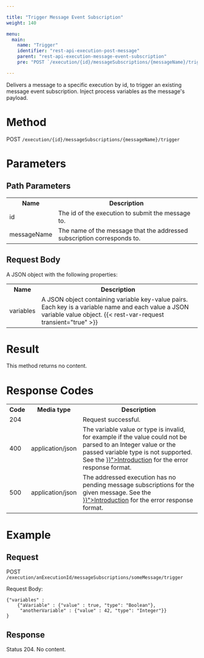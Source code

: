 ```yaml
---

title: "Trigger Message Event Subscription"
weight: 140

menu:
  main:
    name: "Trigger"
    identifier: "rest-api-execution-post-message"
    parent: "rest-api-execution-message-event-subscription"
    pre: "POST `/execution/{id}/messageSubscriptions/{messageName}/trigger`"

---
```



Delivers a message to a specific execution by id, to trigger an existing message event subscription. Inject process variables as the message's payload.


# Method

POST `/execution/{id}/messageSubscriptions/{messageName}/trigger`


# Parameters

## Path Parameters

<table class="table table-striped">
  <tr>
    <th>Name</th>
    <th>Description</th>
  </tr>
  <tr>
    <td>id</td>
    <td>The id of the execution to submit the message to.</td>
  </tr>
  <tr>
    <td>messageName</td>
    <td>The name of the message that the addressed subscription corresponds to.</td>
  </tr>
</table>


## Request Body

A JSON object with the following properties:

<table class="table table-striped">
  <tr>
    <th>Name</th>
    <th>Description</th>
  </tr>
  <tr>
    <td>variables</td>
    <td>A JSON object containing variable key-value pairs. Each key is a variable name and each value a JSON variable value object.
    {{< rest-var-request transient="true" >}}
  </tr>
</table>


# Result

This method returns no content.


# Response Codes

<table class="table table-striped">
  <tr>
    <th>Code</th>
    <th>Media type</th>
    <th>Description</th>
  </tr>
  <tr>
    <td>204</td>
    <td></td>
    <td>Request successful.</td>
  </tr>
  <tr>
    <td>400</td>
    <td>application/json</td>
    <td>The variable value or type is invalid, for example if the value could not be parsed to an Integer value or the passed variable type is not supported. See the <a href="{{< relref "reference/rest/overview/_index.md#error-handling" >}}">Introduction</a> for the error response format.</td>
  </tr>
  <tr>
    <td>500</td>
    <td>application/json</td>
    <td>The addressed execution has no pending message subscriptions for the given message.
    See the <a href="{{< relref "reference/rest/overview/_index.md#error-handling" >}}">Introduction</a> for the error response format.</td>
  </tr>
</table>

# Example

## Request

POST `/execution/anExecutionId/messageSubscriptions/someMessage/trigger`

Request Body:

    {"variables" :
        {"aVariable" : {"value" : true, "type": "Boolean"},
         "anotherVariable" : {"value" : 42, "type": "Integer"}}
    }

## Response

Status 204. No content.
